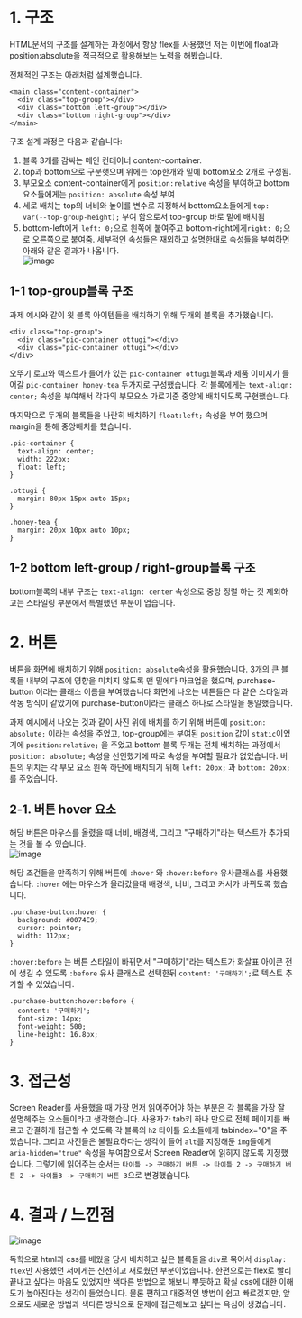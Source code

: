 # 1. 구조
HTML문서의 구조를 설계하는 과정에서 항상 flex를 사용했던 저는 이번에 float과 position:absolute을 적극적으로 활용해보는 노력을 해봤습니다.

전체적인 구조는 아래처럼 설계했습니다.
```
<main class="content-container">
  <div class="top-group"></div>
  <div class="bottom left-group"></div>
  <div class="bottom right-group"></div>
</main>
```

구조 설계 과정은 다음과 같습니다:
1. 블록 3개를 감싸는 메인 컨테이너 content-container.
2. top과 bottom으로 구분햇으며 위에는 top한개와 밑에 bottom요소 2개로 구성됨.
3. 부모요소 content-container에게 `position:relative` 속성을 부여하고 bottom 요소들에게는 `position: absolute` 속성 부여
4. 세로 배치는 top의 너비와 높이를 변수로 지정해서 bottom요소들에게 `top: var(--top-group-height);` 부여 함으로서 top-group 바로 밑에 배치됨
5. bottom-left에게 `left: 0;`으로 왼쪽에 붙여주고 bottom-right에게`right: 0;`으로 오른쪽으로 붙여줌.
세부적인 속성들은 재외하고 설명한대로 속성들을 부여하면 아래와 같은 결과가 나옵니다.
<br>![image](https://github.com/dldnlee/home-work/assets/83799987/915793a2-61ef-4562-9d2f-344655d0940f)


## 1-1 top-group블록 구조
과제 예시와 같이 윗 블록 아이템들을 배치하기 위해 두개의 블록을 추가했습니다.
```
<div class="top-group">
  <div class="pic-container ottugi"></div>
  <div class="pic-container ottugi"></div>
</div>
```
오뚜기 로고와 텍스트가 들어가 있는 `pic-container ottugi`블록과 제품 이미지가 들어갈 `pic-container honey-tea` 두가지로 구성했습니다.
각 블록에게는 `text-align: center;` 속성을 부여해서 각자의 부모요소 가로기준 중앙에 배치되도록 구현했습니다. 

마지막으로 두개의 블록들을 나란히 배치하기 `float:left;` 속성을 부여 했으며 margin을 통해 중앙배치를 했습니다.
```
.pic-container {
  text-align: center;
  width: 222px;
  float: left;
}

.ottugi {
  margin: 80px 15px auto 15px;
}

.honey-tea {
  margin: 20px 10px auto 10px;
}

```

## 1-2 bottom left-group / right-group블록 구조
bottom블록의 내부 구조는 `text-align: center` 속성으로 중앙 정렬 하는 것 제외하고는 스타일링 부분에서 특별했던 부분이 업습니다.

# 2. 버튼
버튼을 화면에 배치하기 위해 `position: absolute`속성을 활용했습니다. 3개의 큰 블록들 내부의 구조에 영향을 미치지 않도록 맨 밑에다 마크업을 했으며, purchase-button 이라는 클래스 이름을 부여했습니다
화면에 나오는 버튼들은 다 같은 스타일과 작동 방식이 같았기에 purchase-button이라는 클래스 하나로 스타일을 통일했습니다.

과제 예시에서 나오는 것과 같이 사진 위에 배치를 하기 위해 버튼에 `position: absolute;` 이라는 속성을 주었고, top-group에는 부여된 `position` 값이 `static`이었기에 `position:relative;` 을 주었고 bottom 블록 두개는 전체 배치하는 과정에서
`position: absolute;` 속성을 선언했기에 따로 속성을 부여할 필요가 없었습니다.
버튼의 위치는 각 부모 요소 왼쪽 하단에 배치되기 위해 `left: 20px;` 과 `bottom: 20px;`를 주었습니다.

## 2-1. 버튼 hover 요소
해당 버튼은 마우스를 올렸을 때 너비, 배경색, 그리고 "구매하기"라는 텍스트가 추가되는 것을 볼 수 있습니다. 
<br>![image](https://github.com/dldnlee/home-work/assets/83799987/41d8df72-dc96-4d88-9640-ee168feea2b1)


해당 조건들을 만족하기 위해 버튼에 `:hover` 와 `:hover:before` 유사클래스를 사용했습니다.
`:hover` 에는 마우스가 올라갔을때 배경색, 너비, 그리고 커서가 바뀌도록 했습니다.
```
.purchase-button:hover {
  background: #0074E9;
  cursor: pointer;
  width: 112px;
}
```

`:hover:before` 는 버튼 스타일이 바뀌면서 "구매하기"라는 텍스트가 화살표 아이콘 전에 생길 수 있도록 `:before` 유사 클래스로 선택한뒤 `content: '구매하기';`로 텍스트 추가할 수 있었습니다.
```
.purchase-button:hover:before {
  content: '구매하기';
  font-size: 14px;
  font-weight: 500;
  line-height: 16.8px;
}
```

# 3. 접근성
Screen Reader를 사용했을 때 가장 먼저 읽어주어야 하는 부분은 각 블록을 가장 잘 설명헤주는 요소들이라고 생각했습니다. 사용자가 tab키 하나 만으로 전체 페이지를 빠르고 간결하게 접근할 수 있도록
각 블록의 `h2` 타이틀 요소들에게 tabindex="0"을 주었습니다. 그리고 사진들은 불필요하다는 생각이 들어 `alt`를 지정해둔 `img`들에게 `aria-hidden="true"` 속성을 부여함으로서 Screen Reader에 읽히지 않도록 지정했습니다.
그렇기에 읽어주는 순서는 `타이틀 -> 구매하기 버튼 -> 타이틀 2 -> 구매하기 버튼 2 -> 타이틀3 -> 구매하기 버튼 3`으로 변경했습니다. 

# 4. 결과 / 느낀점
![image](https://github.com/dldnlee/home-work/assets/83799987/310ab77c-6f8e-48fb-bb53-905e02361ef7)

독학으로 html과 css를 배웠을 당시 배치하고 싶은 블록들을 `div`로 묶어서 `display: flex`만 사용했던 저에게는 신선히고 새로웠던 부분이었습니다. 한편으로는 flex로 빨리 끝내고 싶다는 마음도 있었지만 색다른 방법으로 해보니 뿌듯하고 확실
css에 대한 이해도가 높아진다는 생각이 들었습니다. 물론 편하고 대중적인 방법이 쉽고 빠르겠지만, 앞으로도 새로운 방법과 색다른 방식으로 문제에 접근해보고 싶다는 욕심이 생겼습니다. 
